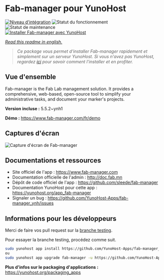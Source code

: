 <!--
N.B.: This README was automatically generated by https://github.com/YunoHost/apps/tree/master/tools/README-generator
It shall NOT be edited by hand.
-->

# Fab-manager pour YunoHost

[![Niveau d'intégration](https://dash.yunohost.org/integration/fab-manager.svg)](https://dash.yunohost.org/appci/app/fab-manager) ![Statut du fonctionnement](https://ci-apps.yunohost.org/ci/badges/fab-manager.status.svg) ![Statut de maintenance](https://ci-apps.yunohost.org/ci/badges/fab-manager.maintain.svg)  
[![Installer Fab-manager avec YunoHost](https://install-app.yunohost.org/install-with-yunohost.svg)](https://install-app.yunohost.org/?app=fab-manager)

*[Read this readme in english.](./README.md)*

> *Ce package vous permet d'installer Fab-manager rapidement et simplement sur un serveur YunoHost.
Si vous n'avez pas YunoHost, regardez [ici](https://yunohost.org/#/install) pour savoir comment l'installer et en profiter.*

## Vue d'ensemble

Fab-manager is the Fab Lab management solution. It provides a comprehensive, web-based, open-source tool to simplify your administrative tasks, and document your marker's projects.


**Version incluse :** 5.5.2~ynh1

**Démo :** https://www.fab-manager.com/fr/demo

## Captures d'écran

![Capture d'écran de Fab-manager](./doc/screenshots/dashboard-mockup.webp)

## Documentations et ressources

* Site officiel de l'app : <https://www.fab-manager.com>
* Documentation officielle de l'admin : <http://doc.fab.mn>
* Dépôt de code officiel de l'app : <https://github.com/sleede/fab-manager>
* Documentation YunoHost pour cette app : <https://yunohost.org/app_fab-manager>
* Signaler un bug : <https://github.com/YunoHost-Apps/fab-manager_ynh/issues>

## Informations pour les développeurs

Merci de faire vos pull request sur la [branche testing](https://github.com/YunoHost-Apps/fab-manager_ynh/tree/testing).

Pour essayer la branche testing, procédez comme suit.

``` bash
sudo yunohost app install https://github.com/YunoHost-Apps/fab-manager_ynh/tree/testing --debug
ou
sudo yunohost app upgrade fab-manager -u https://github.com/YunoHost-Apps/fab-manager_ynh/tree/testing --debug
```

**Plus d'infos sur le packaging d'applications :** <https://yunohost.org/packaging_apps>
